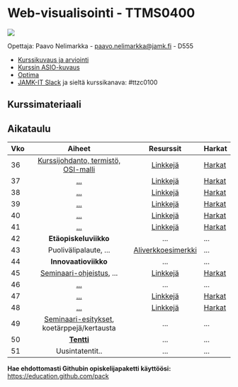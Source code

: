 # Web-visualisointi - TTMS0400

![](https://cdn.pixabay.com/photo/2017/06/16/07/26/under-construction-2408062_960_720.png)

Opettaja: Paavo Nelimarkka - paavo.nelimarkka@jamk.fi - D555

- [Kurssikuvaus ja arviointi](https://github.com/JAMK-IT/TTZC0100-johdatus-internet-teknologioihin/wiki/kurssikuvaus)
- [Kurssin ASIO-kuvaus](https://asio.jamk.fi/pls/asio/asio_ectskuv1.kurssin_ks?ktun=TTZC0100&knro=&noclose=%20&lan=f)
- [Optima](https://optima.jamk.fi/)
- [JAMK-IT Slack](https://jamk-it.slack.com) ja sieltä kurssikanava: #ttzc0100

## Kurssimateriaali

## Aikataulu

| Vko | Aiheet | Resurssit | Harkat |
|:--------|:----------:|:-----:|---------|
| 36 | [Kurssijohdanto, termistö, OSI-malli]() | [Linkkejä](https://github.com/JAMK-IT/TTZC0100-johdatus-internet-teknologioihin/wiki/linkkeja#viikko-36) | [Harkat]() |
| 37 | [...]() | [Linkkejä](https://github.com/JAMK-IT/TTZC0100-johdatus-internet-teknologioihin/wiki/linkkeja#viikko-37) | [Harkat]() |
| 38 | [...]() | [Linkkejä](https://github.com/JAMK-IT/TTZC0100-johdatus-internet-teknologioihin/wiki/linkkeja#viikko-38) | [Harkat]() |
| 39 | [...]() | [Linkkejä](https://github.com/JAMK-IT/TTZC0100-johdatus-internet-teknologioihin/wiki/linkkeja#viikko-39) | [Harkat]() |
| 40 | [...]() | [Linkkejä](https://github.com/JAMK-IT/TTZC0100-johdatus-internet-teknologioihin/wiki/linkkeja#viikko-40) | [Harkat]() |
| 41 | [...]() | [Linkkejä](https://github.com/JAMK-IT/TTZC0100-johdatus-internet-teknologioihin/wiki/linkkeja#viikko-41) | [Harkat]() |
| 42 | **Etäopiskeluviikko** | ... | ... |
| 43 | Puolivälipalaute, ... | [Aliverkkoesimerkki]() | ... |
| 44 | **Innovaatioviikko** | ... | ... |
| 45 | [Seminaari-ohjeistus](https://github.com/JAMK-IT/TTZC0100-johdatus-internet-teknologioihin/wiki/Seminaariohjeistus), ... | [Linkkejä](https://github.com/JAMK-IT/TTZC0100-johdatus-internet-teknologioihin/wiki/linkkeja#viikko-45) | [Harkat]() |
| 46 | [...]() | ... | ... |
| 47 | [...]() | [Linkkejä](https://github.com/JAMK-IT/TTZC0100-johdatus-internet-teknologioihin/wiki/linkkeja#viikko-41) | [Harkat]() |
| 48 | [...]() | [Linkkejä]()| [Harkat]() |
| 49 | [Seminaari-esitykset](), koetärppejä/kertausta | ... | ... |
| 50 | [**Tentti**]() | ... | ... |
| 51 | Uusintatentit.. | ... | ... |

**Hae ehdottomasti Githubin opiskelijapaketti käyttöösi:** https://education.github.com/pack
